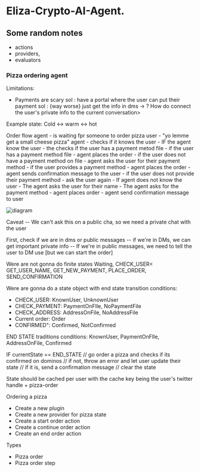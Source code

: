 # Eliza-Crypto-AI-Agent.
## Some random notes 
- actions
- providers, 
- evaluators
  
### Pizza ordering agent

Limitations:
- Payments are scary
  sol : have a portal where the user can put their payment
  sol : {way worse} just get the info in dms
-> ? How do connect the user's private info to the current conversation>

Example state: 
Cold
<->
warm
<->
hot

Order flow
agent - is waiting fpr someone to order pizza
user - "yo lemme get a small cheese pizza"
agent - checks if it knows the user
      - IF the agent know the user
        - the checks if the user has a payment metod file
          - if the user has a payment method file
            - agent places the order
          - if the user does not have a payment method on file
            - agent asks the user for their payment method
            - if the user provides a payment method
              - agent places the order
              - agent sends confirmation message to the user
            - if the user does not provide their payment method
              - ask the user again
      - If agent does not know the user
        - The agent asks the user for their name
        - The agent asks for the payment method
        - agent places order
        - agent send confirmation message to user 

![diagram](https://github.com/user-attachments/assets/08b4ed04-73d3-417f-9c3d-121d04f57eea)

Caveat -- We can't ask this on a public cha, so we need a private chat with the user

First, check if we are in dms or public messages -- if we're in DMs, we can get important private info
-- If we're in public messages, we need to tell the user to DM use [but we can start the order]

Were are not gonna do finite states
Waiting, CHECK_USER< GET_USER_NAME, GET_NEW_PAYMENT, PLACE_ORDER, SEND_CONFIRMATION

Were are gonna do a state object with end state transition conditions:
-  CHECK_USER: KnownUser, UnknownUser
-  CHECK_PAYMENT: PaymentOnFIle, NoPaymentFile
-  CHECK_ADDRESS: AddressOnFile, NoAddressFile
-  Current order: Order
-  CONFIRMED": Confirmed, NotConfirmed

END STATE traditions conditions:
KnownUser, PaymentOnFIle, AddressOnFile, Confirmed

IF currentState == END_STATE
  // go order a pizza and checks if its confirmed on dominos
  // if not, throw an error and let user update their state
  // if it is, send a confirmation message
  // clear the state

State should be cached per user with the cache key being the user's twitter handle + pizza-order

Ordering a pizza
- Create a new plugin
- Create a new provider for pizza state
- Create a start order action
- Create a continue order action
- Create an end order action

Types
- Pizza order
- Pizza order step


